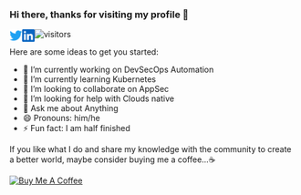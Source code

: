 ### Hi there, thanks for visiting my profile 👋

![visitors](https://visitor-badge.glitch.me/badge?page_id=bugwrangler.bugwrangler)
<a href="https://twitter.com/abhinavsejpal"> <img align="left" alt="Abhinav Sejpal | Twitter" width="22px" src="https://raw.githubusercontent.com/bugwrangler/bugwrangler/fce8d151c992e7cd1400de4c95a9d7e639234cd6/assest/twitter.svg" /></a>
<a href="https://www.linkedin.com/in/Sejpal/">
 <img align="left" alt="Abhinav Sejpal" width="22px" src="https://raw.githubusercontent.com/bugwrangler/bugwrangler/fce8d151c992e7cd1400de4c95a9d7e639234cd6/assest/linkedin.svg" /> </a>

Here are some ideas to get you started:

- 🔭 I’m currently working on DevSecOps Automation
- 🌱 I’m currently learning Kubernetes
- 👯 I’m looking to collaborate on AppSec 
- 🤔 I’m looking for help with Clouds native 
- 💬 Ask me about Anything 
- 😄 Pronouns: him/he
- ⚡ Fun fact: I am half finished

If you like what I do and share my knowledge with the community to create a better world, maybe consider buying me a coffee...☕ 

<a href="https://www.buymeacoffee.com/bugwrangler" target="_blank"><img src="https://cdn.buymeacoffee.com/buttons/v2/default-yellow.png" alt="Buy Me A Coffee" width="150" ></a>
